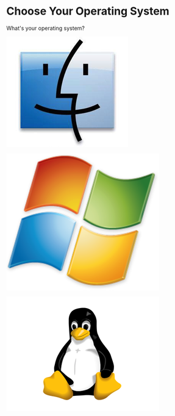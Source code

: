 # Choose Your Operating System

What's your operating system?

![Mac](/img/macface.jpg "Mac")

![Windows](/img/windows.png "Windows")

![Linux](/img/tux-trans.png "Linux")

